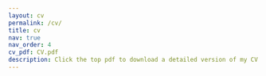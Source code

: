 ```yaml
---
layout: cv
permalink: /cv/
title: cv
nav: true
nav_order: 4
cv_pdf: CV.pdf
description: Click the top pdf to download a detailed version of my CV.
---
```

